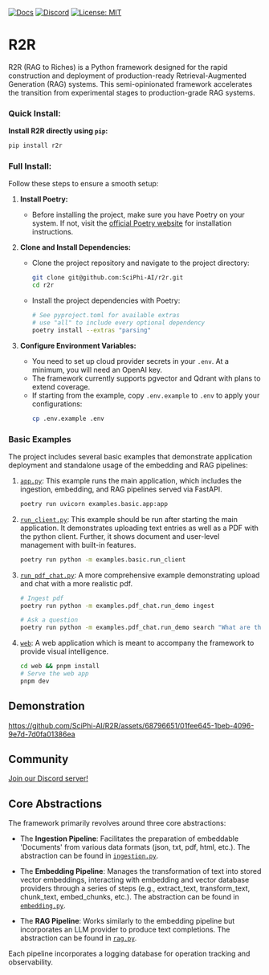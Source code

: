 [![Docs](https://img.shields.io/badge/docs.sciphi.ai-3F16E4)](https://docs.sciphi.ai) [![Discord](https://img.shields.io/discord/1120774652915105934?style=social&logo=discord)](https://discord.gg/p6KqD2kjtB) [![License: MIT](https://img.shields.io/badge/License-MIT-purple.svg)](https://opensource.org/licenses/MIT)



# R2R

R2R (RAG to Riches) is a Python framework designed for the rapid construction and deployment of production-ready Retrieval-Augmented Generation (RAG) systems. This semi-opinionated framework accelerates the transition from experimental stages to production-grade RAG systems.

### Quick Install:

**Install R2R directly using `pip`:**
   
   ```bash
   pip install r2r
   ```

### Full Install:

Follow these steps to ensure a smooth setup:

1. **Install Poetry:**
   - Before installing the project, make sure you have Poetry on your system. If not, visit the [official Poetry website](https://python-poetry.org/docs/#installation) for installation instructions.

2. **Clone and Install Dependencies:**
   - Clone the project repository and navigate to the project directory:
     ```bash
     git clone git@github.com:SciPhi-AI/r2r.git
     cd r2r
     ```
   - Install the project dependencies with Poetry:
     ```bash
     # See pyproject.toml for available extras
     # use "all" to include every optional dependency
     poetry install --extras "parsing"
     ```

3. **Configure Environment Variables:**
   - You need to set up cloud provider secrets in your `.env`. At a minimum, you will need an OpenAI key.
   - The framework currently supports pgvector and Qdrant with plans to extend coverage.
   - If starting from the example, copy `.env.example` to `.env` to apply your configurations:
     ```bash
     cp .env.example .env
     ```


### Basic Examples

The project includes several basic examples that demonstrate application deployment and standalone usage of the embedding and RAG pipelines:

1. [`app.py`](examples/basic/app.py): This example runs the main application, which includes the ingestion, embedding, and RAG pipelines served via FastAPI.

    ```bash
    poetry run uvicorn examples.basic.app:app
    ```

2. [`run_client.py`](examples/basic/run_client.py): This example should be run after starting the main application. It demonstrates uploading text entries as well as a PDF with the python client. Further, it shows document and user-level management with built-in features.

    ```bash
    poetry run python -m examples.basic.run_client
    ```


3. [`run_pdf_chat.py`](examples/pdf_chat/run_demo.py): A more comprehensive example demonstrating upload and chat with a more realistic pdf.
    ```bash
    # Ingest pdf
    poetry run python -m examples.pdf_chat.run_demo ingest

    # Ask a question
    poetry run python -m examples.pdf_chat.run_demo search "What are the key themes of Meditations?"
    ```

4. [`web`](web/package.json): A web application which is meant to accompany the framework to provide visual intelligence.
    ```bash
    cd web && pnpm install
    # Serve the web app
    pnpm dev
    ```


## Demonstration



https://github.com/SciPhi-AI/R2R/assets/68796651/01fee645-1beb-4096-9e7d-7d0fa01386ea


## Community
[Join our Discord server!](https://discord.gg/p6KqD2kjtB)

## Core Abstractions

The framework primarily revolves around three core abstractions:

- The **Ingestion Pipeline**: Facilitates the preparation of embeddable 'Documents' from various data formats (json, txt, pdf, html, etc.). The abstraction can be found in [`ingestion.py`](r2r/core/pipelines/ingestion.py).

- The **Embedding Pipeline**: Manages the transformation of text into stored vector embeddings, interacting with embedding and vector database providers through a series of steps (e.g., extract_text, transform_text, chunk_text, embed_chunks, etc.). The abstraction can be found in [`embedding.py`](r2r/core/pipelines/embedding.py).

- The **RAG Pipeline**: Works similarly to the embedding pipeline but incorporates an LLM provider to produce text completions. The abstraction can be found in [`rag.py`](r2r/core/pipelines/rag.py).

Each pipeline incorporates a logging database for operation tracking and observability.
